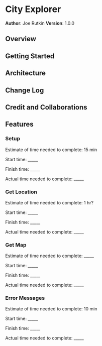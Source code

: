 # City Explorer

**Author**: Joe Rutkin
**Version**: 1.0.0

## Overview
<!-- Provide a high level overview of what this application is and why you are building it, beyond the fact that it's an assignment for this class. (i.e. What's your problem domain?) -->

## Getting Started
<!-- What are the steps that a user must take in order to build this app on their own machine and get it running? -->

## Architecture
<!-- Provide a detailed description of the application design. What technologies (languages, libraries, etc) you're using, and any other relevant design information. -->

## Change Log
<!-- Use this area to document the iterative changes made to your application as each feature is successfully implemented. Use time stamps. Here's an example:

01-01-2001 4:59pm - Application now has a fully-functional express server, with a GET route for the location resource. -->

## Credit and Collaborations
<!-- Give credit (and a link) to other people or resources that helped you build this application. -->

## Features

### Setup

Estimate of time needed to complete: 15 min

Start time: _____

Finish time: _____

Actual time needed to complete: _____

### Get Location

Estimate of time needed to complete: 1 hr?

Start time: _____

Finish time: _____

Actual time needed to complete: _____

### Get Map

Estimate of time needed to complete: _____

Start time: _____

Finish time: _____

Actual time needed to complete: _____

### Error Messages

Estimate of time needed to complete: 10 min

Start time: _____

Finish time: _____

Actual time needed to complete: _____